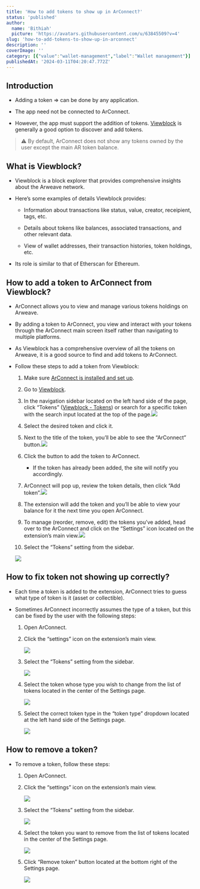 ```yaml
---
title: 'How to add tokens to show up in ArConnect?'
status: 'published'
author:
  name: 'Bithiah'
  picture: 'https://avatars.githubusercontent.com/u/63845509?v=4'
slug: 'how-to-add-tokens-to-show-up-in-arconnect'
description: ''
coverImage: ''
category: [{"value":"wallet-management","label":"Wallet management"}]
publishedAt: '2024-03-11T04:20:47.772Z'
---
```


## Introduction

- Adding a token ⇒ can be done by any application.

- The app need not be connected to ArConnect.

- However, the app must support the addition of tokens. [Viewblock](https://viewblock.io/arweave) is generally a good option to discover and add tokens.

> ⚠️ By default, ArConnect does not show any tokens owned by the user except the main AR token balance.

## **What is Viewblock?**

- Viewblock is a block explorer that provides comprehensive insights about the Arweave network.

- Here’s some examples of details Viewblock provides:

    - Information about transactions like status, value, creator, receipient, tags, etc.

    - Details about tokens like balances, associated transactions, and other relevant data.

    - View of wallet addresses, their transaction histories, token holdings, etc.

    <!-- -->

- Its role is similar to that of Etherscan for Ethereum.

## **How to add a token to ArConnect from Viewblock?**

- ArConnect allows you to view and manage various tokens holdings on Arweave.

- By adding a token to ArConnect, you view and interact with your tokens through the ArConnect main screen itself rather than navigating to multiple platforms.

- As Viewblock has a comprehensive overview of all the tokens on Arweave, it is a good source to find and add tokens to ArConnect.

- Follow these steps to add a token from Viewblock:

    1. Make sure [ArConnect is installed and set up](https://www.notion.so/How-to-install-and-setup-ArConnect-bd56c8cf4d3949c8b8343534a5636547?pvs=21).

    2. Go to [Viewblock](https://viewblock.io/arweave).

    3. In the navigation sidebar located on the left hand side of the page, click “Tokens” ([Viewblock - Tokens](https://viewblock.io/arweave/tokens)) or search for a specific token with the search input located at the top of the page.![](/images/screen-shot-2024-03-27-at-10.48.22-pm-Q4ND.png)

    4. Select the desired token and click it.

    5. Next to the title of the token, you’ll be able to see the “ArConnect” button.![](/images/screen-shot-2024-03-27-at-10.48.53-pm-AyND.png)

    6. Click the button to add the token to ArConnect.

        - If the token has already been added, the site will notify you accordingly.

        <!-- -->

    7. ArConnect will pop up, review the token details, then click “Add token”.![](/images/screen-shot-2024-03-27-at-10.49.46-pm-U3Nj.png)

    8. The extension will add the token and you’ll be able to view your balance for it the next time you open ArConnect.

    9. To manage (reorder, remove, edit) the tokens you’ve added, head over to the ArConnect and click on the “Settings” icon located on the extension’s main view.![](/images/screen-shot-2024-03-27-at-10.54.29-pm-M3NT.png)

    10. Select the “Tokens” setting from the sidebar.

    <!-- -->

    ![](/images/screen-shot-2024-03-27-at-10.55.15-pm-I3OD.png)

## How to fix token not showing up correctly?

- Each time a token is added to the extension, ArConnect tries to guess what type of token is it (asset or collectible).

- Sometimes ArConnect incorrectly assumes the type of a token, but this can be fixed by the user with the following steps:

    1. Open ArConnect.

    2. Click the “settings” icon on the extension’s main view.

        ![](blob:https://www.arconnect.io/e0d009e2-8eca-4516-9b0e-58cdeacc344c)

    3. Select the “Tokens” setting from the sidebar.

        ![](blob:https://www.arconnect.io/817d349f-b657-40cc-8d84-dc7662a7bf1f)

    4. Select the token whose type you wish to change from the list of tokens located in the center of the Settings page.

        ![](/images/screen-shot-2024-03-27-at-11.01.18-pm-E2Mz.png)

    5. Select the correct token type in the “token type” dropdown located at the left hand side of the Settings page.

        ![](/images/screen-shot-2024-03-27-at-11.01.49-pm-EwMT.png)

    <!-- -->

## How to remove a token?

- To remove a token, follow these steps:

    1. Open ArConnect.

    2. Click the “settings” icon on the extension’s main view.

        ![](blob:https://www.arconnect.io/e0d009e2-8eca-4516-9b0e-58cdeacc344c)

    3. Select the “Tokens” setting from the sidebar.

        ![](blob:https://www.arconnect.io/817d349f-b657-40cc-8d84-dc7662a7bf1f)

    4. Select the token you want to remove from the list of tokens located in the center of the Settings page.

        ![](blob:https://www.arconnect.io/f22798cb-707a-499a-aa42-e981a17932cf)

    5. Click “Remove token” button located at the bottom right of the Settings page.

        ![](/images/screen-shot-2024-03-27-at-11.02.39-pm-c1OT.png)

    <!-- -->

